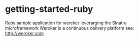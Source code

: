 getting-started-ruby
====================

Ruby sample application for wercker leverarging the Sinatra microframework
Wercker is a continuous delivery platform see: http://wercker.com


